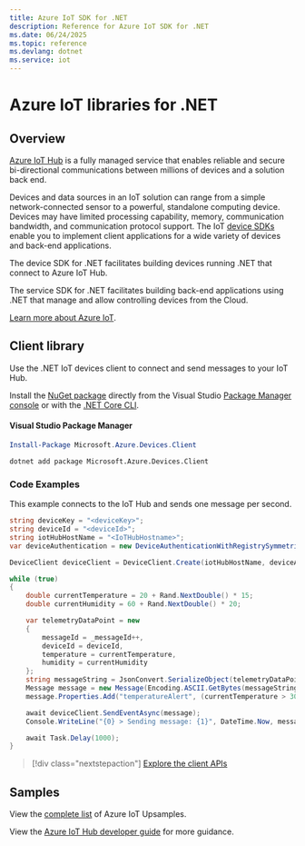 ```yaml
---
title: Azure IoT SDK for .NET
description: Reference for Azure IoT SDK for .NET
ms.date: 06/24/2025
ms.topic: reference
ms.devlang: dotnet
ms.service: iot
---
```

# Azure IoT libraries for .NET

## Overview

[Azure IoT Hub](https://azure.microsoft.com/services/iot-hub/) is a fully managed service that enables reliable and secure bi-directional communications between millions of devices and a solution back end.

Devices and data sources in an IoT solution can range from a simple network-connected sensor to a powerful, standalone computing device. Devices may have limited processing capability, memory, communication bandwidth, and communication protocol support. The IoT [device SDKs](https://docs.microsoft.com/azure/iot-hub/iot-hub-devguide-sdks) enable you to implement client applications for a wide variety of devices and back-end applications.

The device SDK for .NET facilitates building devices running .NET that connect to Azure IoT Hub.

The service SDK for .NET facilitates building back-end applications using .NET that manage and allow controlling devices from the Cloud.

[Learn more about Azure IoT](https://docs.microsoft.com/azure/iot-hub/).


## Client library

Use the .NET IoT devices client to connect and send messages to your IoT Hub.

Install the [NuGet package]( https://www.nuget.org/packages/Microsoft.Azure.Devices.Client) directly from the Visual Studio [Package Manager console][PackageManager] or with the [.NET Core CLI][DotNetCLI].

#### Visual Studio Package Manager

```powershell
Install-Package Microsoft.Azure.Devices.Client
```

```dotnetcli
dotnet add package Microsoft.Azure.Devices.Client
```

### Code Examples 

This example connects to the IoT Hub and sends one message per second.

```csharp
string deviceKey = "<deviceKey>";
string deviceId = "<deviceId>";
string iotHubHostName = "<IoTHubHostname>";
var deviceAuthentication = new DeviceAuthenticationWithRegistrySymmetricKey(deviceId, deviceKey);

DeviceClient deviceClient = DeviceClient.Create(iotHubHostName, deviceAuthentication, TransportType.Mqtt);

while (true)
{
    double currentTemperature = 20 + Rand.NextDouble() * 15;
    double currentHumidity = 60 + Rand.NextDouble() * 20;

    var telemetryDataPoint = new
    {
        messageId = _messageId++,
        deviceId = deviceId,
        temperature = currentTemperature,
        humidity = currentHumidity
    };
    string messageString = JsonConvert.SerializeObject(telemetryDataPoint);
    Message message = new Message(Encoding.ASCII.GetBytes(messageString));
    message.Properties.Add("temperatureAlert", (currentTemperature > 30) ? "true" : "false");

    await deviceClient.SendEventAsync(message);
    Console.WriteLine("{0} > Sending message: {1}", DateTime.Now, messageString);

    await Task.Delay(1000);
}
```


> [!div class="nextstepaction"]
> [Explore the client APIs](/dotnet/api/overview/azure/iot/client)

## Samples

View the [complete list](https://azure.microsoft.com/resources/samples/?platform=dotnet&service=iot-hub) of Azure IoT Upsamples.

View the [Azure IoT Hub developer guide](https://docs.microsoft.com/azure/iot-hub/iot-hub-devguide) for more guidance.

[PackageManager]: https://docs.microsoft.com/nuget/tools/package-manager-console
[DotNetCLI]: https://docs.microsoft.com/dotnet/core/tools/dotnet-add-package